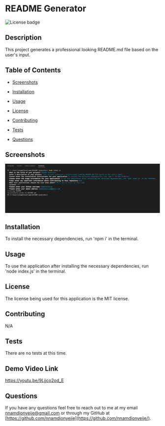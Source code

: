 # README Generator

![License badge](https://img.shields.io/badge/license-MIT-red.svg)

## Description

This project generates a professional looking README.md file based on the user's input.

## Table of Contents

- [Screenshots](#Screenshots)

- [Installation](#installation)

- [Usage](#usage)

- [License](#license)

- [Contributing](#contributing)

- [Tests](#tests)

- [Questions](#questions)

## Screenshots

![A screenshot of the VS Code terminal running the README Generator](./assets/images/README-Generator-Screenshot.png)

## Installation

To install the necessary dependencies, run 'npm i' in the terminal.

## Usage

To use the application after installing the necessary dependencies, run 'node index.js' in the terminal.

## License

The license being used for this application is the MIT license.

## Contributing

N/A

## Tests

There are no tests at this time.

## Demo Video Link

https://youtu.be/9Ljjco2od_E

## Questions

If you have any questions feel free to reach out to me at my email nnamdionyeije@gmail.com or through my GitHub at [https://github.com/nnamdionyeije](https://github.com/nnamdionyeije/).

